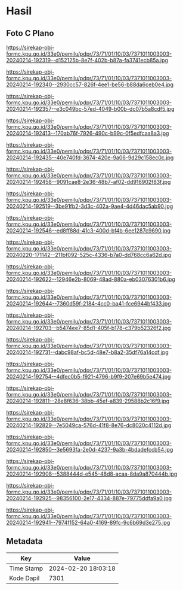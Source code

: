 # Hasil

## Foto C Plano

https://sirekap-obj-formc.kpu.go.id/33e0/pemilu/pdpr/73/71/01/10/03/7371011003003-20240214-192319--d152125b-8e7f-402b-b87a-fa3741ecb85a.jpg

https://sirekap-obj-formc.kpu.go.id/33e0/pemilu/pdpr/73/71/01/10/03/7371011003003-20240214-192340--2930cc57-826f-4ee1-be56-b88da6ceb0e4.jpg

https://sirekap-obj-formc.kpu.go.id/33e0/pemilu/pdpr/73/71/01/10/03/7371011003003-20240214-192357--e3c049bc-57ed-4049-b00b-dc07b5a8cdf5.jpg

https://sirekap-obj-formc.kpu.go.id/33e0/pemilu/pdpr/73/71/01/10/03/7371011003003-20240214-192413--170ab76f-7926-490c-b99c-0f5edfcaa8a3.jpg

https://sirekap-obj-formc.kpu.go.id/33e0/pemilu/pdpr/73/71/01/10/03/7371011003003-20240214-192435--40e740fd-3674-420e-9a06-9d29c158ec0c.jpg

https://sirekap-obj-formc.kpu.go.id/33e0/pemilu/pdpr/73/71/01/10/03/7371011003003-20240214-192458--9091cae8-2e36-48b7-af02-dd916902f83f.jpg

https://sirekap-obj-formc.kpu.go.id/33e0/pemilu/pdpr/73/71/01/10/03/7371011003003-20240214-192519--3be91fb2-3d3c-402a-9ae4-4d46dac5ab90.jpg

https://sirekap-obj-formc.kpu.go.id/33e0/pemilu/pdpr/73/71/01/10/03/7371011003003-20240214-192546--ed8ff88d-41c3-400d-bf4b-6ee1287c9690.jpg

https://sirekap-obj-formc.kpu.go.id/33e0/pemilu/pdpr/73/71/01/10/03/7371011003003-20240220-171142--211bf092-525c-4336-b7a0-dd768cc6a62d.jpg

https://sirekap-obj-formc.kpu.go.id/33e0/pemilu/pdpr/73/71/01/10/03/7371011003003-20240214-192622--12946e2b-8069-48ad-880a-eb03076301b6.jpg

https://sirekap-obj-formc.kpu.go.id/33e0/pemilu/pdpr/73/71/01/10/03/7371011003003-20240214-192644--7360d59f-2184-4cc0-ba41-fce6944bf433.jpg

https://sirekap-obj-formc.kpu.go.id/33e0/pemilu/pdpr/73/71/01/10/03/7371011003003-20240214-192703--b5474ee7-85d1-405f-b178-c379b52326f2.jpg

https://sirekap-obj-formc.kpu.go.id/33e0/pemilu/pdpr/73/71/01/10/03/7371011003003-20240214-192731--dabc98af-bc5d-48e7-b8a2-35df76a14cdf.jpg

https://sirekap-obj-formc.kpu.go.id/33e0/pemilu/pdpr/73/71/01/10/03/7371011003003-20240214-192754--4dfec0b5-f921-4796-b9f9-207e69b5e474.jpg

https://sirekap-obj-formc.kpu.go.id/33e0/pemilu/pdpr/73/71/01/10/03/7371011003003-20240214-192811--28e8f636-38bb-45ef-a839-29588b2c16f9.jpg

https://sirekap-obj-formc.kpu.go.id/33e0/pemilu/pdpr/73/71/01/10/03/7371011003003-20240214-192829--7e5049ca-576d-41f8-8e76-dc8020c4112d.jpg

https://sirekap-obj-formc.kpu.go.id/33e0/pemilu/pdpr/73/71/01/10/03/7371011003003-20240214-192850--3e5693fa-2e0d-4237-9a3b-4bdadefccb54.jpg

https://sirekap-obj-formc.kpu.go.id/33e0/pemilu/pdpr/73/71/01/10/03/7371011003003-20240214-192908--5388444d-e545-48d8-acaa-8da9a870444b.jpg

https://sirekap-obj-formc.kpu.go.id/33e0/pemilu/pdpr/73/71/01/10/03/7371011003003-20240214-192925--98356100-2e17-4334-887e-79775ddfa9a0.jpg

https://sirekap-obj-formc.kpu.go.id/33e0/pemilu/pdpr/73/71/01/10/03/7371011003003-20240214-192941--7974f152-64a0-4169-89fc-9c6b69d3e275.jpg


## Metadata

| Key        | Value               |
| ---------- | ------------------- |
| Time Stamp | 2024-02-20 18:03:18 |
| Kode Dapil | 7301                |




